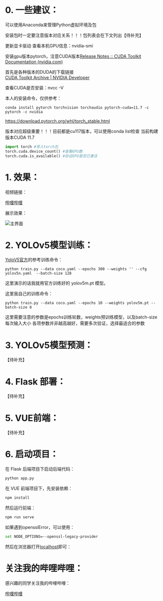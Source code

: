 # 0. 一些建议：

可以使用Anaconda来管理Python虚拟环境及包

安装包时一定要注意版本对应关系！！！包列表会在下文列出【待补充】

更新显卡驱动
查看本机GPU信息：nvidia-smi

安装gpu版本pytorch，注意CUDA版本[Release Notes :: CUDA Toolkit Documentation (nvidia.com)](https://docs.nvidia.com/cuda/cuda-toolkit-release-notes/index.html)

首先是各种版本的DUDA的下载链接  
[CUDA Toolkit Archive | NVIDIA Developer](https://developer.nvidia.com/cuda-toolkit-archive)

查看CUDA是否安装：nvcc -V

本人的安装命令，仅供参考：

```shell
conda install pytorch torchvision torchaudio pytorch-cuda=11.7 -c pytorch -c nvidia
```

https://download.pytorch.org/whl/torch_stable.html

版本对应超级重要！！！目前都是cu117版本，可以使用conda list检查
当前构建版本CUDA 11.7

```python
import torch #导入torch包
torch.cuda.device_count() #查看GPU数
torch.cuda.is_available() #验证GPU是否已激活
```

# 1. 效果：

视频链接：

[哔哩哔哩](https://www.bilibili.com/video/BV18g4y137oR/)

展示效果：

![主界面]()

# 2. YOLOv5模型训练：

[YoloV5官方](https://github.com/ultralytics/yolov5)的参考训练命令：

```shell
python train.py --data coco.yaml --epochs 300 --weights '' --cfg yolov5n.yaml  --batch-size 128
```

这里演示的话我就用官方训练好的 yolov5m.pt 模型。

这里我自己的训练命令：

```shell
python train.py --data coco.yaml --epochs 10 --weights yolov5m.pt --batch-size 8
```

这里需要注意的参数是epochs训练轮数，weights预训练模型，以及batch-size每次输入大小
各项参数并非越高越好，需要多次验证，选择最适合的参数

# 3. YOLOv5模型预测：

【待补充】

# 4. Flask 部署：

【待补充】

# 5. VUE前端：

【待补充】

# 6. 启动项目：

在 Flask 后端项目下启动后端代码：

```bash
python app.py
```

在 VUE 前端项目下，先安装依赖：

```bash
npm install
```

然后运行前端：

```bash
npm run serve
```

如果遇到opensslError，可以使用：

```bash
set NODE_OPTIONS=--openssl-legacy-provider
```

然后在浏览器打开[localhost](http://localhost:8080/)即可：

# 关注我的哔哩哔哩：

感兴趣的同学关注我的哔哩哔哩：

[哔哩哔哩](https://space.bilibili.com/355272176)
